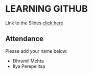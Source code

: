# LEARNING GITHUB

Link to the Slides
[click here](http://slides.com/dhrumilmehta/how-to-tell-a-story-with-data-tools-of-the-trade-2)

## Attendance

Please add your name below:
- Dhrumil Mehta
- Ilya Perepelitsa
